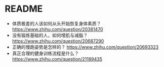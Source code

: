 # README

- 体质极差的人该如何从头开始恢复身体素质？https://www.zhihu.com/question/20381470
- 没有锻炼基础的人，如何增肌与减脂？ https://www.zhihu.com/question/20687290
- 正确的慢跑姿势是怎样的？ https://www.zhihu.com/question/20693323
- 真正合理的健身训练流程是什么？ https://www.zhihu.com/question/21189435